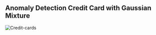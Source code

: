 ## Anomaly Detection Credit Card with Gaussian Mixture

![Credit-cards](https://user-images.githubusercontent.com/36668856/134003736-bd626894-70ab-4190-a55e-4867c8c01cb4.jpeg)
